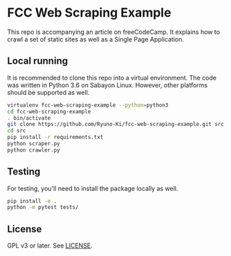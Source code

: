# FCC Web Scraping Example

This repo is accompanying an article on freeCodeCamp.
It explains how to crawl a set of static sites as well as a
Single Page Application.

## Local running

It is recommended to clone this repo into a virtual environment.
The code was written in Python 3.6 on Sabayon Linux.
However, other platforms should be supported as well.

```sh
virtualenv fcc-web-scraping-example --python=python3
cd fcc-web-scraping-example
. bin/activate
git clone https://github.com/Ryuno-Ki/fcc-web-scraping-example.git src
cd src
pip install -r requirements.txt
python scraper.py
python crawler.py
```

## Testing

For testing, you'll need to install the package locally as well.

```sh
pip install -e .
python -m pytest tests/
```

## License

GPL v3 or later. See [LICENSE](./LICENSE.txt).
